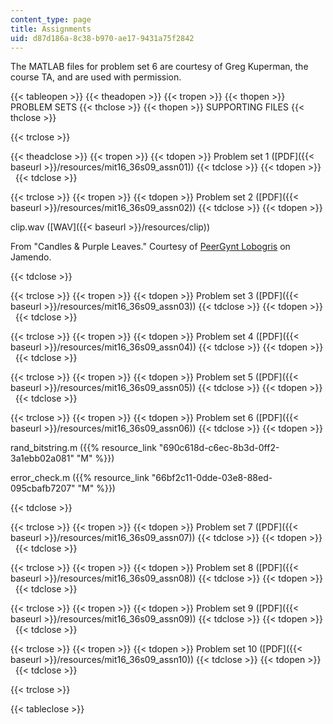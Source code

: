 ```yaml
---
content_type: page
title: Assignments
uid: d87d186a-8c38-b970-ae17-9431a75f2842
---
```


The MATLAB files for problem set 6 are courtesy of Greg Kuperman, the course TA, and are used with permission.

{{< tableopen >}}
{{< theadopen >}}
{{< tropen >}}
{{< thopen >}}
PROBLEM SETS
{{< thclose >}}
{{< thopen >}}
SUPPORTING FILES
{{< thclose >}}

{{< trclose >}}

{{< theadclose >}}
{{< tropen >}}
{{< tdopen >}}
Problem set 1 ([PDF]({{< baseurl >}}/resources/mit16_36s09_assn01))
{{< tdclose >}}
{{< tdopen >}}
 
{{< tdclose >}}

{{< trclose >}}
{{< tropen >}}
{{< tdopen >}}
Problem set 2 ([PDF]({{< baseurl >}}/resources/mit16_36s09_assn02))
{{< tdclose >}}
{{< tdopen >}}


clip.wav ([WAV]({{< baseurl >}}/resources/clip))

From "Candles & Purple Leaves." Courtesy of [PeerGynt Lobogris](http://www.jamendo.com/en/track/395904) on Jamendo.


{{< tdclose >}}

{{< trclose >}}
{{< tropen >}}
{{< tdopen >}}
Problem set 3 ([PDF]({{< baseurl >}}/resources/mit16_36s09_assn03))
{{< tdclose >}}
{{< tdopen >}}
 
{{< tdclose >}}

{{< trclose >}}
{{< tropen >}}
{{< tdopen >}}
Problem set 4 ([PDF]({{< baseurl >}}/resources/mit16_36s09_assn04))
{{< tdclose >}}
{{< tdopen >}}
 
{{< tdclose >}}

{{< trclose >}}
{{< tropen >}}
{{< tdopen >}}
Problem set 5 ([PDF]({{< baseurl >}}/resources/mit16_36s09_assn05))
{{< tdclose >}}
{{< tdopen >}}
 
{{< tdclose >}}

{{< trclose >}}
{{< tropen >}}
{{< tdopen >}}
Problem set 6 ([PDF]({{< baseurl >}}/resources/mit16_36s09_assn06))
{{< tdclose >}}
{{< tdopen >}}


rand\_bitstring.m ({{% resource_link "690c618d-c6ec-8b3d-0ff2-3a1ebb02a081" "M" %}})

error\_check.m ({{% resource_link "66bf2c11-0dde-03e8-88ed-095cbafb7207" "M" %}})


{{< tdclose >}}

{{< trclose >}}
{{< tropen >}}
{{< tdopen >}}
Problem set 7 ([PDF]({{< baseurl >}}/resources/mit16_36s09_assn07))
{{< tdclose >}}
{{< tdopen >}}
 
{{< tdclose >}}

{{< trclose >}}
{{< tropen >}}
{{< tdopen >}}
Problem set 8 ([PDF]({{< baseurl >}}/resources/mit16_36s09_assn08))
{{< tdclose >}}
{{< tdopen >}}
 
{{< tdclose >}}

{{< trclose >}}
{{< tropen >}}
{{< tdopen >}}
Problem set 9 ([PDF]({{< baseurl >}}/resources/mit16_36s09_assn09))
{{< tdclose >}}
{{< tdopen >}}
 
{{< tdclose >}}

{{< trclose >}}
{{< tropen >}}
{{< tdopen >}}
Problem set 10 ([PDF]({{< baseurl >}}/resources/mit16_36s09_assn10))
{{< tdclose >}}
{{< tdopen >}}
 
{{< tdclose >}}

{{< trclose >}}

{{< tableclose >}}